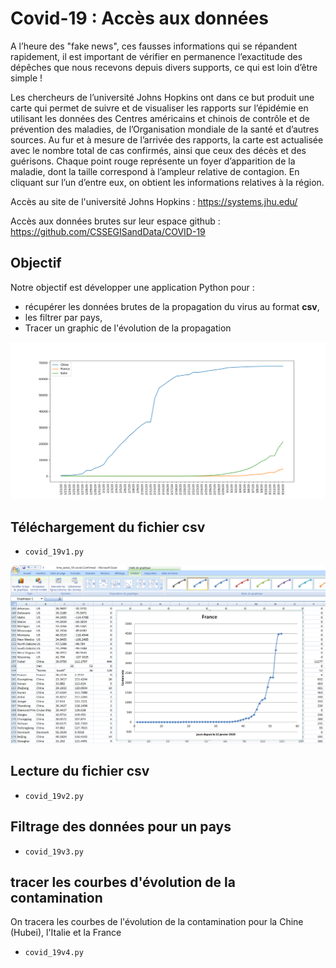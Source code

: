 # Covid-19 : Accès aux données

A l’heure des "fake news", ces fausses informations qui se répandent rapidement, il est important de vérifier en permanence l’exactitude des dépêches que nous recevons depuis divers supports, ce qui est loin d’être simple !

Les chercheurs de l’université Johns Hopkins ont dans ce but produit une carte qui permet de suivre et de visualiser les rapports sur l’épidémie en utilisant les données des Centres américains et chinois de contrôle et de prévention des maladies, de l’Organisation mondiale de la santé et d’autres sources. Au fur et à mesure de l’arrivée des rapports, la carte est actualisée avec le nombre total de cas confirmés, ainsi que ceux des décès et des guérisons. Chaque point rouge représente un foyer d’apparition de la maladie, dont la taille correspond à l’ampleur relative de contagion. En cliquant sur l’un d’entre eux, on obtient les informations relatives à la région.

Accès au site de l'université Johns Hopkins : https://systems.jhu.edu/

Accès aux données brutes sur leur espace github : https://github.com/CSSEGISandData/COVID-19


## Objectif

Notre objectif est développer une application Python pour :

* récupérer les données brutes de la propagation du virus au format **csv**,
* les filtrer par pays,
* Tracer un graphic de l'évolution de la propagation

![](propagation.png)

## Téléchargement du fichier csv

* `covid_19v1.py`

![Exploitation avec Excel](excel.PNG)

## Lecture du fichier csv

* `covid_19v2.py`

## Filtrage des données pour un pays

* `covid_19v3.py`

## tracer les courbes d'évolution de la contamination

On tracera les courbes de l'évolution de la contamination pour la Chine (Hubei), l'Italie et la France

* `covid_19v4.py`



